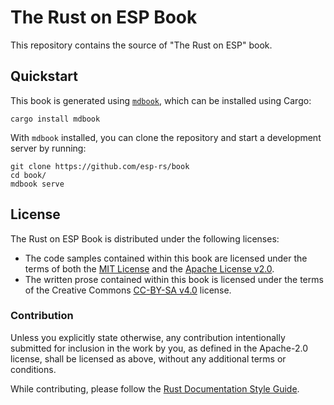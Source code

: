 # The Rust on ESP Book

This repository contains the source of "The Rust on ESP" book.

## Quickstart

This book is generated using [`mdbook`], which can be installed using Cargo:

```shell
cargo install mdbook
```

With `mdbook` installed, you can clone the repository and start a development server by running:

```shell
git clone https://github.com/esp-rs/book
cd book/
mdbook serve
```

[`mdbook`]: https://github.com/rust-lang/mdBook

## License

The Rust on ESP Book is distributed under the following licenses:

- The code samples contained within this book are licensed under the terms of
  both the [MIT License] and the [Apache License v2.0].
- The written prose contained within this book is licensed under the terms of
  the Creative Commons [CC-BY-SA v4.0] license.

[mit license]: ./LICENSE-MIT
[apache license v2.0]: ./LICENSE-APACHE
[cc-by-sa v4.0]: ./LICENSE-CC-BY-SA

### Contribution

Unless you explicitly state otherwise, any contribution intentionally submitted for inclusion in the
work by you, as defined in the Apache-2.0 license, shall be licensed as above, without any
additional terms or conditions.

While contributing, please follow the [Rust Documentation Style Guide](rust-doc-style-guide.md).
